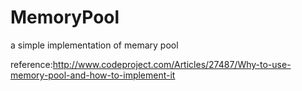 # MemoryPool
a simple implementation of memary pool 

reference:http://www.codeproject.com/Articles/27487/Why-to-use-memory-pool-and-how-to-implement-it
